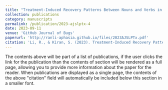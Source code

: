 ```yaml
---
title: "Treatment-Induced Recovery Patterns Between Nouns and Verbs in Mandarin–English Bilingual Adults With Aphasia"
collection: publications
category: manuscripts
permalink: /publication/2023-ajslptx-4
date: 2023-09-11
venue: 'GitHub Journal of Bugs'
paperurl: 'http://ranli-aphasia.github.io/files/2023AJSLPTx.pdf'
citation: 'Li, R., & Kiran, S. (2023). Treatment-Induced Recovery Patterns Between Nouns and Verbs in Mandarin–English Bilingual Adults With Aphasia. <i>American Journal of Speech-Language Pathology</i>, <i>32</i>(5), 2128-2145.'
---
```


The contents above will be part of a list of publications, if the user clicks the link for the publication than the contents of section will be rendered as a full page, allowing you to provide more information about the paper for the reader. When publications are displayed as a single page, the contents of the above "citation" field will automatically be included below this section in a smaller font.
